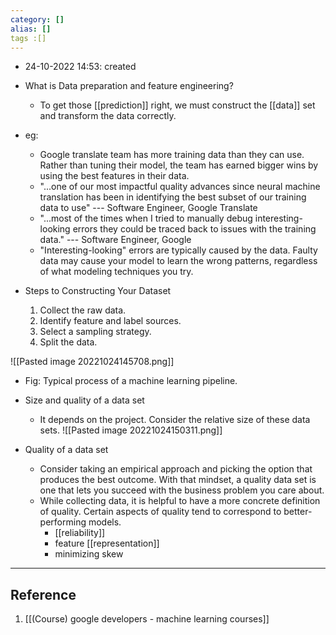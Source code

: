 ```yaml
---
category: []
alias: []
tags :[]
---
```


- 24-10-2022 14:53: created

- What is Data preparation and feature engineering?
	- To get those [[prediction]] right, we must construct the [[data]] set and transform the data correctly. 

- eg:
	- Google translate team has more training data than they can use. Rather than tuning their model, the team has earned bigger wins by using the best features in their data.
	- "...one of our most impactful quality advances since neural machine translation has been in identifying the best subset of our training data to use" --- Software Engineer, Google Translate
	- "...most of the times when I tried to manually debug interesting-looking errors they could be traced back to issues with the training data."  --- Software Engineer, Google 
	- "Interesting-looking" errors are typically caused by the data. Faulty data may cause your model to learn the wrong patterns, regardless of what modeling techniques you try.

- Steps to Constructing Your Dataset
	1.  Collect the raw data.
	2.  Identify feature and label sources.
	3.  Select a sampling strategy.
	4.  Split the data.

![[Pasted image 20221024145708.png]]
- Fig: Typical process of a machine learning pipeline. 

- Size and quality of a data set
	- It depends on the project. Consider the relative size of these data sets.
![[Pasted image 20221024150311.png]]

- Quality of a data set
	- Consider taking an empirical approach and picking the option that produces the best outcome. With that mindset, a quality data set is one that lets you succeed with the business problem you care about. 
	- While collecting data, it is helpful to have a more concrete definition of quality. Certain aspects of quality tend to correspond to better-performing models.
		- [[reliability]]
		- feature [[representation]]
		- minimizing skew

---
## Reference

1. [[(Course) google developers - machine learning courses]]